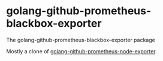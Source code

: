 # golang-github-prometheus-blackbox-exporter
 
The golang-github-prometheus-blackbox-exporter package

Mostly a clone of [golang-github-prometheus-node-exporter][1].

[1]: https://src.fedoraproject.org/rpms/golang-github-prometheus-node-exporter

